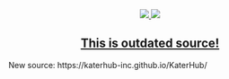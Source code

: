 <div align="center">
  <a href="https://discord.gg/gv8TGUxDzU" target="_blank"><img src="https://img.shields.io/badge/Out_Dated-Source-red">  
  <a href="https://discord.gg/gv8TGUxDzU" target="_blank"><img src="https://img.shields.io/discord/1095027366327234685?logo=discord&label=Join%20our%20Discord!&color=ba34eb">  
  <h2>This is outdated source!</h2>
  </img></a>
</div>
New source:
https://katerhub-inc.github.io/KaterHub/
